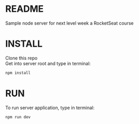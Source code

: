 # README
Sample node server for next level week a RocketSeat course  

# INSTALL
Clone this repo  
Get into server root and type in terminal:  
```bash
npm install 
```

# RUN
To run server application, type in terminal:  

```bash
npm run dev
```